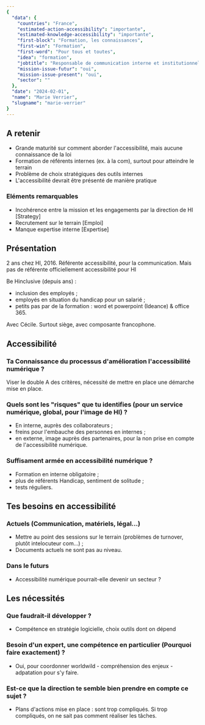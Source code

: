 ```yaml
---
{
  "data": {
    "countries": "France",
    "estimated-action-accessibility": "importante",
    "estimated-knowledge-accessibility": "importante",
    "first-block": "Formation, les connaissances",
    "first-win": "Formation",
    "first-word": "Pour tous et toutes",
    "idea": "formation",
    "jobtitle": "Responsable de communication interne et institutionnelle",
    "mission-issue-futur": "oui",
    "mission-issue-present": "oui",
    "sector": ""
  },
  "date": "2024-02-01",
  "name": "Marie Verrier",
  "slugname": "marie-verrier"
}
---
```


## A retenir

  - Grande maturité sur comment aborder l'accessibilité, mais aucune connaissance de la loi
  - Formation de référents internes (ex. à la com), surtout pour atteindre le terrain
  - Problème de choix stratégiques des outils internes
  - L'accessibilité devrait être présenté de manière pratique

### Eléments remarquables
 
 - Incohérence entre la mission et les engagements par la direction de HI [Strategy]
 - Recrutement sur le terrain [Emploi]
 - Manque expertise interne [Expertise]

## Présentation

2 ans chez HI, 2016. Référente accessibilité, pour la communication. Mais pas de référente officiellement accessibilité pour HI

Be Hinclusive (depuis ans) :

  - inclusion des employés ;
  - employés en situation du handicap pour un salarié ;
  - petits pas par de la formation : word et powerpoint (Ideance) & office 365. 

Avec Cécile. Surtout siège, avec composante francophone.

## Accessibilité

### Ta Connaissance du processus d'amélioration l'accessibilité numérique ?

Viser le double A des critères, nécessité de mettre en place une démarche mise en place. 

### Quels sont les "risques" que tu identifies (pour un service numérique, global, pour l'image de HI) ?

 - En interne, auprès des collaborateurs ;
 - freins pour l'embauche des personnes en internes ;
 - en externe, image auprès des partenaires, pour la non prise en compte de l'accessibilité numérique.

### Suffisament armée en accessibilité numérique ?

 - Formation en interne obligatoire ;
 - plus de référents Handicap, sentiment de solitude ;
 - tests réguliers.

## Tes besoins en accessibilité

### Actuels (Communication, matériels, légal...)

 - Mettre au point des sessions sur le terrain (problèmes de turnover, plutôt intelocuteur com...) ; 
 - Documents actuels ne sont pas au niveau. 

### Dans le futurs

 - Accessibilité numérique pourrait-elle devenir un secteur ?

## Les nécessités

### Que faudrait-il développer ?

 - Compétence en stratégie logicielle, choix outils dont on dépend

### Besoin d'un expert, une compétence en particulier (Pourquoi faire exactement) ?

 - Oui, pour coordonner worldwild - compréhension des enjeux - adpatation pour s'y faire.

### Est-ce que la direction te semble bien prendre en compte ce sujet ?

 - Plans d'actions mise en place : sont trop compliqués. Si trop compliqués, on ne sait pas comment réaliser les tâches.  


